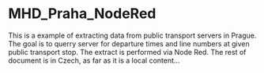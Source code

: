 # MHD_Praha_NodeRed
This is a example of extracting data from public transport servers in Prague. The goal is to querry server for departure times and line numbers at given public transport stop. The extract is performed via Node Red. The rest of document is in Czech, as far as it is a local content...

